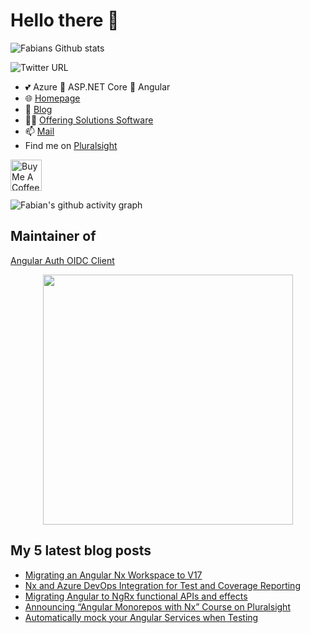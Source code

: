 # Hello there 👋

 <img alt="Fabians Github stats" src="https://github-readme-stats.vercel.app/api?username=FabianGosebrink&count_private=true&show_icons=true&theme=dark&include_all_commits=true">

![Twitter URL](https://img.shields.io/twitter/url?label=%40Fabian%20Gosebrink&style=social&url=https%3A%2F%2Ftwitter.com%2FFabianGosebrink)

- 💕 Azure 👋 ASP.NET Core 👋 Angular
- :globe_with_meridians: [Homepage](https://fabian-gosebrink.com/)
- :newspaper: [Blog](https://offering.solutions/blog)
- :man_office_worker: [Offering Solutions Software](https://offering.solutions/)
- 📫 [Mail](mailto:fabian.gosebrink@offering.solutions)
- Find me on [Pluralsight](https://app.pluralsight.com/library/courses/structuring-angular-applications-angular-libraries)

<a href="https://www.buymeacoffee.com/FabianGosebrink" target="_blank"><img src="https://cdn.buymeacoffee.com/buttons/v2/default-yellow.png" alt="Buy Me A Coffee" height="50" ></a>

![Fabian's github activity graph](https://github-readme-activity-graph.vercel.app/graph?username=FabianGosebrink&theme=nord)

## Maintainer of

[Angular Auth OIDC Client](https://github.com/damienbod/angular-auth-oidc-client)

<p align="center">
  <a href="https://github.com/damienbod/angular-auth-oidc-client"><img src="https://raw.githubusercontent.com/damienbod/angular-auth-oidc-client/main/.github/angular-auth-logo.png" alt="" width="400" /></a>
</p>

## My 5 latest blog posts

<!-- BLOG-POST-LIST:START -->
- [Migrating an Angular Nx Workspace to V17](https://offering.solutions/blog/articles/2023/11/20/migrating-an-angular-nx-workspace-to-v17/)
- [Nx and Azure DevOps Integration for Test and Coverage Reporting](https://offering.solutions/blog/articles/2023/11/05/nx-and-azure-devops-integration-for-test-and-coverage-reporting/)
- [Migrating Angular to NgRx functional APIs and effects](https://offering.solutions/blog/articles/2023/07/15/migrating-angular-to-ngrx-functional-apis-and-effects/)
- [Announcing “Angular Monorepos with Nx” Course on Pluralsight](https://offering.solutions/blog/articles/2023/07/09/angular-monorepos-with-nx-course-on-pluralsight/)
- [Automatically mock your Angular Services when Testing](https://offering.solutions/blog/articles/2023/04/02/automatically-mock-your-angular-services-when-testing/)
<!-- BLOG-POST-LIST:END -->
